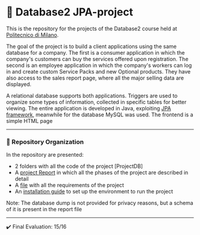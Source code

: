 # :floppy_disk: Database2 JPA-project
This is the repository for the projects of the Database2 course held at [Politecnico di Milano](https://www.polimi.it/).

The goal of the project is to build a client applications using the same database for a company. The first is a consumer application in which the company's customers can buy the services offered upon registration. The second is an employee application in which the company's workers can log in and create custom Service Packs and new Optional products. They have also access to the sales report page, where all the major selling data are displayed.

A relational database supports both applications. Triggers are used to organize some types of information, collected in specific tables for better viewing.
The entire application is developed in Java, exploiting [JPA framework](https://it.wikipedia.org/wiki/Java_Persistence_API), meanwhile for the database MySQL was used. The frontend is a simple HTML page

---
### :open_file_folder: Repository Organization
In the repository are presented:
* 2 folders with all the code of the project [ProjectDB]
* A [project Report](https://github.com/GppCalcagno/Database2_JPA-project/blob/main/Documentation%20JPA%20Project.pdf) in which all the phases of the project are described in detail
* A [file](https://github.com/GppCalcagno/Database2_JPA-project/blob/main/Project%20Description.pdf) with all the requirements of the project
* An [installation guide](https://github.com/GppCalcagno/Database2_JPA-project/blob/main/Software%20Installation%20Guide.pdf) to set up the environment to run the project

Note: The database dump is not provided for privacy reasons, but a schema of it is present in the report file

---
✔️ Final Evaluation: 15/16
